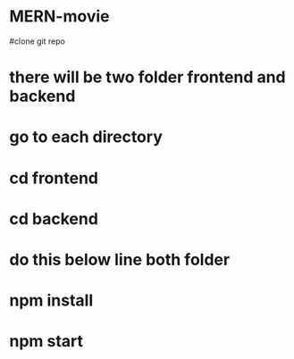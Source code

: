 # MERN-movie
#clone git repo
# there will be two folder frontend and backend
# go to each directory 
# cd frontend
# cd  backend
# do this below line both folder
# npm install
# npm start



